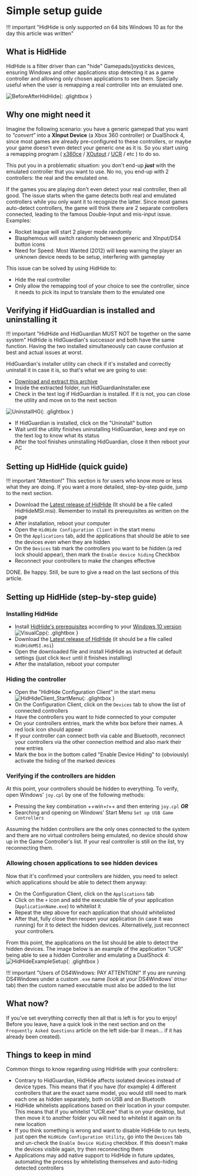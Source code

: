# Simple setup guide

!!! important "HidHide is only supported on 64 bits Windows 10 as for the day this article was written"

## What is HidHide

HidHide is a filter driver than can "hide" Gamepads/joysticks devices, ensuring Windows and other applications stop detecting it as a game controller and allowing only chosen applications to see them. Specially useful when the user is remapping a real controller into an emulated one.

![BeforeAfterHidHide](images/BeforeAfterHidHide.png){: .glightbox }

## Why one might need it

Imagine the following scenario: you have a generic gamepad that you want to _"convert"_ into a __XInput Device__ (a Xbox 360 controller) or DualShock 4, since most games are already pre-configured to these controllers, or maybe your game doesn't even detect your generic one as it is. So you start using a remapping program ( [x360ce](https://www.x360ce.com/) / [XOutput](https://github.com/csutorasa/XOutput) / [UCR](https://github.com/Snoothy/UCR) / etc ) to do so.

This put you in a problematic situation: you don't end-up ___just___ with the emulated controller that you want to use. No no, you end-up with 2 controllers: the real and the emulated one.

If the games you are playing don't even detect your real controller, then all good. The issue starts when the game detects both real and emulated controllers while you only want it to recognize the latter. Since most games auto-detect controllers, the game will think there are 2 separate controllers connected, leading to the famous Double-Input and mis-input issue. Examples:

- Rocket league will start 2 player mode randomly
- Blasphemous will switch randomly between generic and XInput/DS4 button icons
- Need for Speed: Most Wanted (2012) will keep warning the player an unknown device needs to be setup, interfering with gameplay

This issue can be solved by using HidHide to:

- Hide the real controller
- Only allow the remapping tool of your choice to see the controller, since it needs to pick its input to translate them to the emulated one 

## Verifying if HidGuardian is installed and uninstalling it

!!! important "HidHide and HidGuardian MUST NOT be together on the same system"
    HidHide is HidGuardian's successor and both have the same function. Having the two installed simultaneously can cause confusion at best and actual issues at worst.

HidGuardian's installer utility can check if it's installed and correctly uninstall it in case it is, so that's what we are going to use:

- [Download and extract this archive](https://drive.google.com/file/d/1PNL3uv_4KektN00S9fm61djypSQ-3HED/view?usp=sharing)
- Inside the extracted folder, run HidGuardianInstaller.exe
- Check in the text log if HidGuardian is installed. If it is not, you can close the utility and move on to the next section

![UninstallHG](images/uninstall_hidguardian.png){: .glightbox }

- If HidGuardian is installed, click on the "Uninstall" button
- Wait until the utility finishes uninstalling HidGuardian, keep and eye on the text log to know what its status
- After the tool finishes uninstalling HidGuardian, close it then reboot your PC

## Setting up HidHide (quick guide)

!!! important "Attention!"
    This section is for users who know more or less what they are doing. If you want a more detailed, step-by-step guide, jump to the next section.

- Download the [Latest release of HidHide](https://github.com/nefarius/HidHide/releases) (It should be a file called HidHideMSI.msi). Remember to install its prerequisites as written on the page
- After installation, reboot your computer
- Open the `HidHide Configuration Client` in the start menu
- On the `Applications` tab, add the applications that should be able to see the devices even when they are hidden
- On the `Devices` tab mark the controllers you want to be hidden (a red lock should appear), then mark the `Enable device hiding` Checkbox
- Reconnect your controllers to make the changes effective

DONE. Be happy. Still, be sure to give a read on the last sections of this article.

## Setting up HidHide (step-by-step guide)

### Installing HidHide

- Install [HidHide's prerequisites](https://support.microsoft.com/en-us/topic/the-latest-supported-visual-c-downloads-2647da03-1eea-4433-9aff-95f26a218cc0) according to your [Windows 10 version](../../research/How-to-check-architecture.md)
![VisualCpp](images/HidHide_VisualCpp.png){: .glightbox }
- Download the [Latest release of HidHide](https://github.com/nefarius/HidHide/releases) (it should be a file called `HidHideMSI.msi`)
- Open the downloaded file and install HidHide as instructed at default settings (just click `Next` until it finishes installing)
- After the installation, reboot your computer

### Hiding the controller

- Open the "HidHide Configuration Client" in the start menu
![HidHideClient_StartMenu](images/HidHideClient_StartMenu.png){: .glightbox }
- On the Configuration Client, click on the `Devices` tab to show the list of connected controllers
- Have the controllers you want to hide connected to your computer
- On your controllers entries, mark the white box before their names. A red lock icon should appear
- If your controller can connect both via cable and Bluetooth, reconnect your controllers via the other connection method and also mark their new entries
- Mark the box in the bottom called "Enable Device Hiding" to (obviously) activate the hiding of the marked devices

### Verifying if the controllers are hidden

At this point, your controllers should be hidden to everything. To verify, open Windows' `joy.cpl` by one of the following methods:

- Pressing the key combination ++win+r++ and then entering `joy.cpl` ___OR___
- Searching and opening on Windows' Start Menu `Set up USB Game Controllers` 

Assuming the hidden controllers are the only ones connected to the system and there are no virtual controllers being emulated, no device should show up in the Game Controller's list. If your real controller is still on the list, try reconnecting them. 

### Allowing chosen applications to see hidden devices

Now that it's confirmed your controllers are hidden, you need to select which applications should be able to detect them anyway:

- On the Configuration Client, click on the `Applications` tab
- Click on the `+` icon and add the executable file of your application (`ApplicationName.exe`)  to whitelist it
- Repeat the step above for each application that should whitelisted
- After that, fully close then reopen your application (in case it was running) for it to detect the hidden devices. Alternatively, just reconnect your controllers.

From this point, the applications on the list should be able to detect the hidden devices. The image below is an example of the application "UCR" being able to see a hidden Controller and emulating a DualShock 4: 
![HidHideExampleSetup](images/HidHideClient_ExampleSetup.png){: .glightbox }

!!! important "Users of DS4Windows: PAY ATTENTION!"
    If you are running DS4Windows under a custom `.exe` name (look at your DS4Windows' `Other` tab) then the custom named executable must also be added to the list

## What now?

If you've set everything correctly then all that is left is for you to enjoy! Before you leave, have a quick look in the next section and on the `Frequently Asked Questions` article on the left side-bar (I mean... if it has already been created).

## Things to keep in mind

Common things to know regarding using HidHide with your controllers:

- Contrary to HidGuardian, HidHide affects isolated devices instead of device types. This means that if you have (for example) 4 different controllers that are the exact same model, you would still need to mark each one as hidden separately, both on USB and on Bluetooth
- HidHide whitelists applications based on their location in your computer. This means that if you whitelist "UCR.exe" that is on your desktop, but then move it to another folder you will need to whitelist it again on its new location
- If you think something is wrong and want to disable HidHide to run tests, just open the `HidHide Configuration Utility`, go into the `Devices` tab and un-check the `Enable Device Hiding` checkbox. If this doesn't make the devices visible again, try then reconnecting them
- Applications may add native support to HidHide in future updates, automating the process by whitelisting themselves and auto-hiding detected controllers



